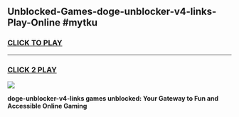 
## Unblocked-Games-doge-unblocker-v4-links-Play-Online #mytku
<h3>
<a href="https://news.freeplayer.one?title=doge-unblocker-v4-links&ref=3">CLICK TO PLAY</a></h3>
<hr>

<h3>
<a href="https://news.freeplayer.one?title=doge-unblocker-v4-links&ref=3">CLICK 2 PLAY</a>
  
</h3>

<a href="https://news.freeplayer.one?title=doge-unblocker-v4-links&ref=3"><img src="https://clearcache.store/games.png"></a>


**doge-unblocker-v4-links games unblocked: Your Gateway to Fun and Accessible Online Gaming**
